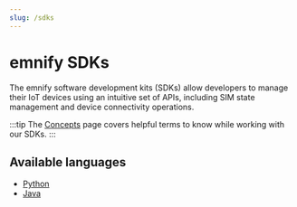```yaml
---
slug: /sdks
---
```


# emnify SDKs

The emnify software development kits (SDKs) allow developers to manage their IoT devices using an intuitive set of APIs, including SIM state management and device connectivity operations.

:::tip
The [Concepts](/sdks/concepts) page covers helpful terms to know while working with our SDKs.
:::

## Available languages

- [Python](/sdks/python)
- [Java](/sdks/java)
